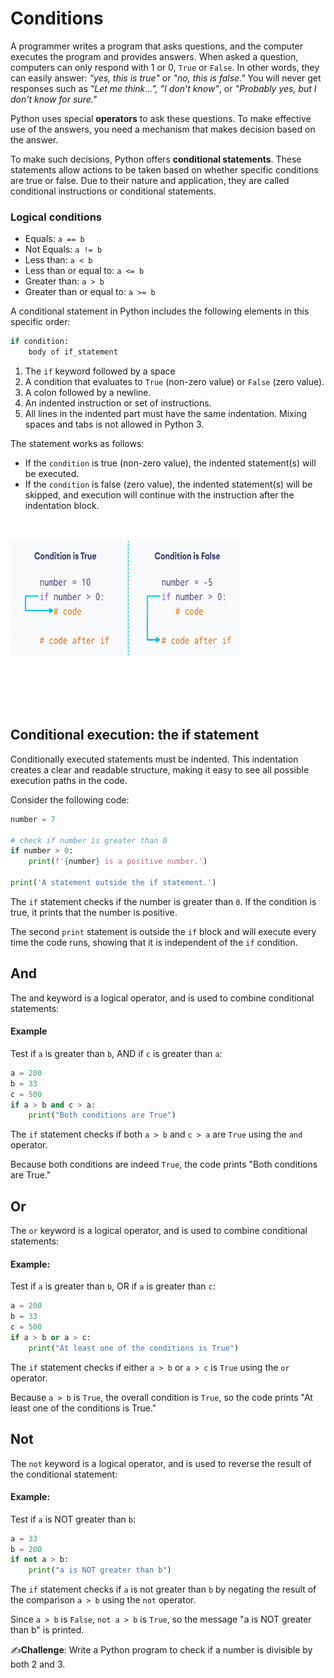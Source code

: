 # Conditions 

A programmer writes a program that asks questions, and the computer executes the program and provides answers. When asked a question, computers can only respond with 1 or 0, `True` or `False`. In other words, they can easily answer: *"yes, this is true"* or *"no, this is false."* You will never get responses such as *"Let me think...", "I don't know"*, or *"Probably yes, but I don't know for sure."*

Python uses special **operators** to ask these questions. To make effective use of the answers, you need a mechanism that makes decision based on the answer. 

To make such decisions, Python offers **conditional statements**. These statements allow actions to be taken based on whether specific conditions are true or false. Due to their nature and application, they are called conditional instructions or conditional statements.

### Logical conditions 

- Equals: `a == b`
- Not Equals: `a != b`
- Less than: `a < b`
- Less than or equal to: `a <= b`
- Greater than: `a > b`
- Greater than or equal to: `a >= b`

A conditional statement in Python includes the following elements in this specific order:

```python
if condition:
    body of if_statement
```

1. The `if` keyword followed by a space
2. A condition that evaluates to `True` (non-zero value) or `False` (zero value).
3. A colon followed by a newline.
4. An indented instruction or set of instructions. 
5. All lines in the indented part must have the same indentation. Mixing spaces and tabs is not allowed in Python 3.

The statement works as follows:

- If the `condition`  is true (non-zero value), the indented statement(s) will be executed.
- If the `condition`  is false (zero value), the indented statement(s) will be skipped, and execution will continue with the instruction after the indentation block.

<img src="Images/if_1.png" height="300">

## Conditional execution: the if statement

Conditionally executed statements must be indented. This indentation creates a clear and readable structure, making it easy to see all possible execution paths in the code.

Consider the following code:

```python
number = 7

# check if number is greater than 0
if number > 0:
    print(f'{number} is a positive number.')

print('A statement outside the if statement.')
```

The `if` statement checks if the number is greater than `0`. If the condition is true, it prints that the number is positive.

The second `print` statement is outside the `if` block and will execute every time the code runs, showing that it is independent of the `if` condition.

## And

The and keyword is a logical operator, and is used to combine conditional statements:

#### Example

Test if `a` is greater than `b`, AND if `c` is greater than `a`:

```python
a = 200
b = 33
c = 500
if a > b and c > a:
	print("Both conditions are True")
```

The `if` statement checks if both `a > b` and `c > a` are `True` using the `and` operator. 

Because both conditions are indeed `True`, the code prints "Both conditions are True."

## Or

The `or` keyword is a logical operator, and is used to combine conditional statements:

#### Example:

Test if `a` is greater than `b`, OR if `a` is greater than `c`:

```python
a = 200
b = 33
c = 500
if a > b or a > c:
	print("At least one of the conditions is True")
```

The `if` statement checks if either `a > b` or `a > c` is `True` using the `or` operator. 

Because `a > b` is `True`, the overall condition is `True`, so the code prints "At least one of the conditions is True."

## Not

The `not` keyword is a logical operator, and is used to reverse the result of the conditional statement:

#### Example:

Test if `a` is NOT greater than `b`:

```python
a = 33
b = 200
if not a > b:
	print("a is NOT greater than b")
```

The `if` statement checks if `a` is not greater than `b` by negating the result of the comparison `a > b` using the `not` operator.

Since `a > b` is `False`, `not a > b` is `True`, so the message "a is NOT greater than b" is printed.

✍️**Challenge**: Write a Python program to check if a number is divisible by both 2 and 3.
